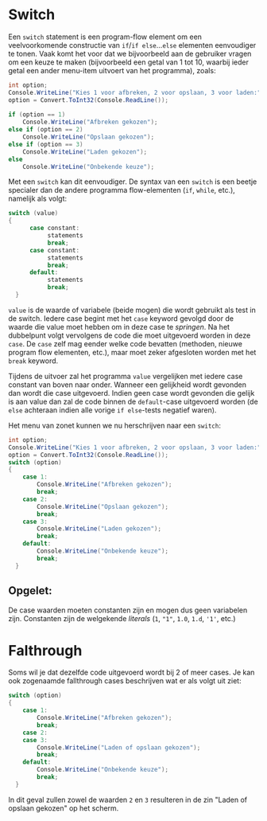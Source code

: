# Switch

Een ``switch`` statement is een program-flow element om een veelvoorkomende constructie van ``if``/``if else``...``else`` elementen eenvoudiger te tonen. Vaak komt het voor dat we bijvoorbeeld aan de gebruiker vragen om een keuze te maken (bijvoorbeeld een getal van 1 tot 10, waarbij ieder getal een ander menu-item uitvoert van het programma), zoals:

```csharp
int option;
Console.WriteLine("Kies 1 voor afbreken, 2 voor opslaan, 3 voor laden:");
option = Convert.ToInt32(Console.ReadLine());
 
if (option == 1)
    Console.WriteLine("Afbreken gekozen");
else if (option == 2)
    Console.WriteLine("Opslaan gekozen");
else if (option == 3)
    Console.WriteLine("Laden gekozen");
else
    Console.WriteLine("Onbekende keuze");

```

Met een ``switch`` kan dit eenvoudiger. De syntax van een ``switch`` is een beetje specialer dan de andere programma flow-elementen (``if``, ``while``, etc.), namelijk als volgt:

```csharp
switch (value)
{
      case constant:
           statements
           break;
      case constant:
           statements
           break;
      default:
           statements
           break;
  }
```



``value`` is de waarde of variabele (beide mogen) die wordt gebruikt als test in de switch. Iedere case begint met het ``case`` keyword gevolgd door de waarde die value moet hebben om in deze case te *springen*. Na het dubbelpunt volgt vervolgens de code die moet uitgevoerd worden in deze ``case``. De ``case`` zelf mag eender welke code bevatten (methoden, nieuwe program flow elementen, etc.), maar moet zeker afgesloten worden met het ``break`` keyword.

Tijdens de uitvoer zal het programma ``value`` vergelijken met iedere case constant van boven naar onder. Wanneer een gelijkheid wordt gevonden dan wordt die case uitgevoerd. Indien geen case wordt gevonden die gelijk is aan value dan zal de code binnen de ``default``-case uitgevoerd worden (de ``else`` achteraan indien alle vorige ``if else``-tests negatief waren).

Het menu van zonet kunnen we nu herschrijven naar een ``switch``:
```csharp
int option;
Console.WriteLine("Kies 1 voor afbreken, 2 voor opslaan, 3 voor laden:");
option = Convert.ToInt32(Console.ReadLine());
switch (option)
{
    case 1:
        Console.WriteLine("Afbreken gekozen");
        break;
    case 2:
        Console.WriteLine("Opslaan gekozen");
        break;
    case 3:
        Console.WriteLine("Laden gekozen");
        break;
    default:
        Console.WriteLine("Onbekende keuze");
        break;
  }
```

## Opgelet:

De case waarden moeten constanten zijn en mogen dus geen variabelen zijn. Constanten zijn de welgekende *literals* (``1``, ``"1"``, ``1.0``, ``1.d``, ``'1'``, etc.)

# Falthrough

Soms wil je dat dezelfde code uitgevoerd wordt bij 2 of meer cases. Je kan ook zogenaamde fallthrough cases beschrijven wat er als volgt uit ziet:

```csharp
switch (option)
{
    case 1:
        Console.WriteLine("Afbreken gekozen");
        break;
    case 2:
    case 3:
        Console.WriteLine("Laden of opslaan gekozen");
        break;
    default:
        Console.WriteLine("Onbekende keuze");
        break;
  }
```

In dit geval zullen zowel de waarden ``2`` en ``3`` resulteren in de zin "Laden of opslaan gekozen" op het scherm.

